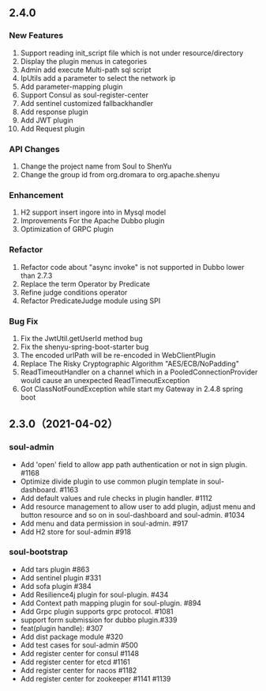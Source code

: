 ## 2.4.0

### New Features

1. Support reading init_script file which is not under resource/directory
1. Display the plugin menus in categories
1. Admin add execute Multi-path sql script
1. IpUtils add a parameter to select the network ip
1. Add parameter-mapping plugin
1. Support Consul as soul-register-center
1. Add sentinel customized fallbackhandler
1. Add response plugin
1. Add JWT plugin
1. Add Request plugin

### API Changes

1. Change the project name from Soul to ShenYu
1. Change the group id from org.dromara to org.apache.shenyu

### Enhancement

1. H2 support insert ingore into in Mysql model 
1. Improvements For the Apache Dubbo plugin
1. Optimization of GRPC plugin

### Refactor

1. Refactor code about "async invoke" is not supported in Dubbo lower than 2.7.3
1. Replace the term Operator by Predicate
1. Refine judge conditions operator
1. Refactor PredicateJudge module using SPI

### Bug Fix

1. Fix the JwtUtil.getUserId method bug
1. Fix the  shenyu-spring-boot-starter bug
1. The encoded urlPath will be re-encoded in WebClientPlugin
1. Replace The Risky Cryptographic Algorithm "AES/ECB/NoPadding"
1. ReadTimeoutHandler on a channel which in a PooledConnectionProvider would cause an unexpected ReadTimeoutException
1. Got ClassNotFoundException while start my Gateway in 2.4.8 spring boot


2.3.0（2021-04-02）
------------------
### soul-admin

* Add 'open' field  to allow app path authentication or not in sign plugin. #1168
* Optimize divide plugin to use common plugin template in soul-dashboard. #1163
* Add  default values and rule checks in plugin handler. #1112
* Add resource management to allow user to add plugin, adjust menu and button resource and so on  in  soul-dashboard and soul-admin.  #1034
* Add menu and data permission in soul-admin. #917
* Add H2 store for soul-admin #918

### soul-bootstrap

* Add tars plugin #863
* Add sentinel plugin #331
* Add sofa plugin #384
* Add Resilience4j plugin for soul-plugin. #434
* Add Context path mapping plugin for soul-plugin. #894
* Add Grpc plugin supports grpc protocol. #1081
* support form submission for dubbo plugin.#339
* feat(plugin handle): #307
* Add dist package module #320
* Add test cases for soul-admin #500
* Add register center for consul #1148
* Add register center for etcd #1161
* Add register center for nacos #1182
* Add register center for zookeeper #1141 #1139



